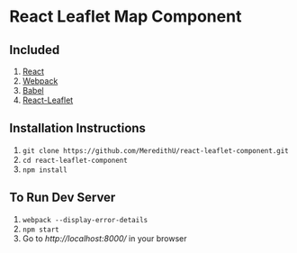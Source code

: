 # React Leaflet Map Component

## Included

1. [React](http://facebook.github.io/react/)
2. [Webpack](https://webpack.github.io/docs/)
3. [Babel](https://babeljs.io/)
4. [React-Leaflet](https://github.com/PaulLeCam/react-leaflet)

## Installation Instructions

1. ``git clone https://github.com/MeredithU/react-leaflet-component.git``
2. ``cd react-leaflet-component``
3. ``npm install``

## To Run Dev Server

1. ``webpack --display-error-details``
2. ``npm start``
3. Go to *http://localhost:8000/* in your browser